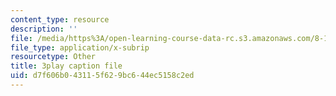 ```yaml
---
content_type: resource
description: ''
file: /media/https%3A/open-learning-course-data-rc.s3.amazonaws.com/8-13-14-experimental-physics-i-ii-junior-lab-fall-2016-spring-2017/d7f606b043115f629bc644ec5158c2ed_7AEqqdUtopA.vtt
file_type: application/x-subrip
resourcetype: Other
title: 3play caption file
uid: d7f606b0-4311-5f62-9bc6-44ec5158c2ed
---
```

